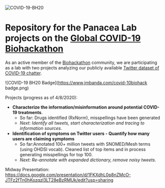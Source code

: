 ![COVID-19-BH20](https://github.com/virtual-biohackathons/covid-19-bh20/blob/master/covid19biohackathon.png)

# Repository for the Panacea Lab projects on the [Global COVID-19 Biohackathon](https://github.com/virtual-biohackathons/covid-19-bh20)

As an active member of the [Biohackathon](http://www.biohackathon.org/) community, we are participating as a lab with two projects analyzing our publicly available [Twitter dataset of COVID-19 chatter](http://www.panacealab.org/covid19/).

![COVID-19 BH20 Badge](https://www.jmbanda.com/covid-10biohack badge.png)

Projects (progress as of 4/8/2020): 
* **Characterize the information/misinformation around potential COVID-19 treatments**.
  * So far: Drugs identified (RxNorm), misspellings have been generated
  * *Next: Identify all tweets, start characterization and tracing to information sources.*
* **Identification of symptoms on Twitter users - Quantify how many users are claiming symptoms**
  * So far:Annotated 100+ million tweets with SNOMED/Mesh terms (using OHDSI vocab). Cleaned list of top items and in process generating misspellings for top 100.
  * *Next: Re-annotate with expanded dictionary, remove noisy tweets.*

Midway Presentation: https://docs.google.com/presentation/d/1FKXdhL0p8nZMcO-JTFz2fTn0hKozqzl3LT28eBzRMUk/edit?usp=sharing
